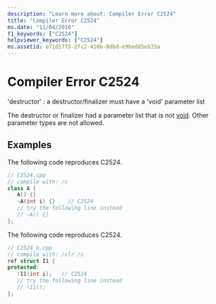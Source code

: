 ```yaml
---
description: "Learn more about: Compiler Error C2524"
title: "Compiler Error C2524"
ms.date: "11/04/2016"
f1_keywords: ["C2524"]
helpviewer_keywords: ["C2524"]
ms.assetid: e71d17f5-2fc2-416b-8dbd-e9bed85eb33a
---
```

# Compiler Error C2524

'destructor' : a destructor/finalizer must have a 'void' parameter list

The destructor or finalizer had a parameter list that is not [void](../../cpp/void-cpp.md). Other parameter types are not allowed.

## Examples

The following code reproduces C2524.

```cpp
// C2524.cpp
// compile with: /c
class A {
   A() {}
   ~A(int i) {}    // C2524
   // try the following line instead
   // ~A() {}
};
```

The following code reproduces C2524.

```cpp
// C2524_b.cpp
// compile with: /clr /c
ref struct I1 {
protected:
   !I1(int i);   // C2524
   // try the following line instead
   // !I1();
};
```
